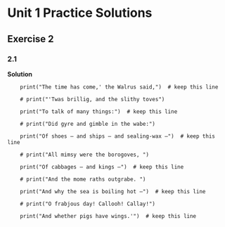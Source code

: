 # Unit 1 Practice Solutions
    
## Exercise 2

### 2.1

**Solution**

        print("The time has come,' the Walrus said,")  # keep this line
        
        # print("'Twas brillig, and the slithy toves")
        
        print("To talk of many things:")  # keep this line
        
        # print("Did gyre and gimble in the wabe:")
        
        print("Of shoes — and ships — and sealing-wax —")  # keep this line
        
        # print("All mimsy were the borogoves, ")
        
        print("Of cabbages — and kings —")  # keep this line
        
        # print("And the mome raths outgrabe. ")
        
        print("And why the sea is boiling hot —")  # keep this line
        
        # print("O frabjous day! Callooh! Callay!")
        
        print("And whether pigs have wings.'")  # keep this line